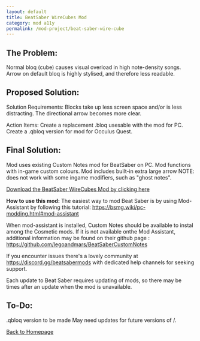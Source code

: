 ```yaml
---
layout: default
title: BeatSaber WireCubes Mod
category: mod a11y
permalink: /mod-project/beat-saber-wire-cube
---
```


## The Problem:
Normal bloq (cube) causes visual overload in high note-density songs. 
Arrow on default bloq is highly stylised, and therefore less readable.

## Proposed Solution:
Solution Requirements:
Blocks take up less screen space and/or is less distracting.
The directional arrow becomes more clear.

Action Items:
Create a replacement .bloq usesable with the <Custom Notes> mod for PC.
Create a .qbloq version for <Qosmetics> mod for Occulus Quest.

## Final Solution:
Mod uses existing Custom Notes mod for BeatSaber on PC.
Mod functions with in-game custom colours.
Mod includes built-in extra large arrow
NOTE: does not work with some ingame modifiers, such as "ghost notes".

[Download the BeatSaber WireCubes Mod by clicking here](https://github.com/Uriel1339/ModA11y/raw/cc9db171d835a72f629cebb05158cdda86a1a158/WirecrossBloq.bloq)

**How to use this mod:**
The easiest way to mod Beat Saber is by using Mod-Assistant by following this tutorial: 
https://bsmg.wiki/pc-modding.html#mod-assistant

When mod-assistant is installed, Custom Notes should be available to instal among the Cosmetic mods. If it is not available onthe Mod Assistant, additional information may be found on their github page : 
https://github.com/legoandmars/BeatSaberCustomNotes

If you encounter issues there's a lovely community at https://discord.gg/beatsabermods with dedicated help channels for seeking support.

Each update to Beat Saber requires updating of mods, so there may be times after an update when the mod is unavailable. 
  
## To-Do:
.qbloq version to be made
May need updates for future versions of <Custom Notes>/<Qosmetics>.

[Back to Homepage](https://www.moda11y.com)
